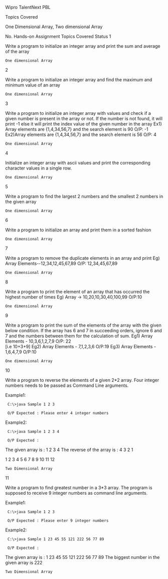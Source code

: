 Wipro TalentNext PBL

Topics Covered

One Dimensional Array, Two dimensional Array



No. 	Hands-on Assignment 	Topics Covered 	Status
1 	

 Write a program to initialize an integer array and print the sum and average of the array

	One dimensional Array 	
2 	

 Write a program to initialize an integer array and find the maximum and minimum value of an array

	One dimensional Array 	
3 	

 Write a program to initialize an integer array with values and check if a given number is present in the array or not. If the number is not found, it will print -1 else it will print the index value of the given  number in the array
Ex1) Array elements are  {1,4,34,56,7} and the search element is 90
O/P: -1
Ex2)Array elements are  {1,4,34,56,7} and the search element is 56
O/P: 4 

	One dimensional Array 	
4 	

 Initialize an integer array with ascii values and print the corresponding character values in a single row.

	One dimensional Array 	
5 	

 Write a program to find the largest 2 numbers and the smallest 2 numbers in the given array

	One dimensional Array 	
6 	

 Write a program to initialize an array and print them in a sorted fashion

	One dimensional Array 	
7 	

 Write a program to remove the duplicate elements in an array and print
Eg) Array Elements--12,34,12,45,67,89
O/P: 12,34,45,67,89

	One dimensional Array 	
8 	

 Write a program to print the element of an array that has occurred the highest number of times
Eg) Array -> 10,20,10,30,40,100,99
O/P:10

	One dimensional Array 	
9 	

 Write a program to print the sum of the elements of the array with the given below condition. If the array has 6 and 7 in succeeding orders, ignore 6 and 7 and the numbers between them for the calculation of sum.
Eg1) Array Elements - 10,3,6,1,2,7,9
O/P: 22   
[i.e 10+3+9]
Eg2) Array Elements - 7,1,2,3,6
O/P:19
Eg3) Array Elements - 1,6,4,7,9
O/P:10

	One dimensional Array 	
10 	

 Write a program to reverse the elements of a given 2*2 array. Four integer numbers needs to be passed as Command Line arguments.

Example1:

     C:\>java Sample 1 2 3

     O/P Expected : Please enter 4 integer numbers

Example2:

     C:\>java Sample 1 2 3 4

     O/P Expected : 
     
  The given array is :
  1 2 
  3 4 
  The reverse of the array is :
  4 3 
  2 1

1       2         3       4
5       6         7       8
9       10       11     12

	Two Dimensional Array 	
11 	

 Write a program to find greatest number in a 3*3 array. The program is supposed to receive 9 integer numbers as command line arguments.


Example1:

     C:\>java Sample 1 2 3

     O/P Expected : Please enter 9 integer numbers

Example2:

     C:\>java Sample 1 23 45 55 121 222 56 77 89

     O/P Expected : 
The given array is :
1 23 45 
55 121 222 
56 77 89 
The biggest number in the given array is 222

	Two Dimensional Array 	